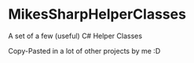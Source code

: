 MikesSharpHelperClasses
=======================

A set of a few (useful) C# Helper Classes

Copy-Pasted in a lot of other projects by me :D
